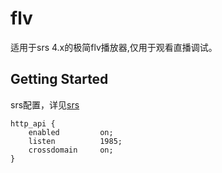 # flv
适用于srs 4.x的极简flv播放器,仅用于观看直播调试。

## Getting Started

srs配置，详见[srs](https://ossrs.net/lts/zh-cn/docs/v4/doc/http-api)

```text
http_api {
    enabled         on;
    listen          1985;
    crossdomain     on;
}
```
